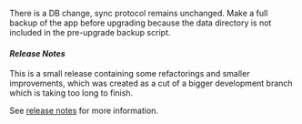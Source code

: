 There is a DB change, sync protocol remains unchanged. Make a full backup of the app before upgrading because the data directory is not included in the pre-upgrade backup script.

#### _Release Notes_
This is a small release containing some refactorings and smaller improvements, which was created as a cut of a bigger development branch which is taking too long to finish.

See [release notes](https://github.com/zadam/trilium/releases/tag/v0.59.1) for more information.